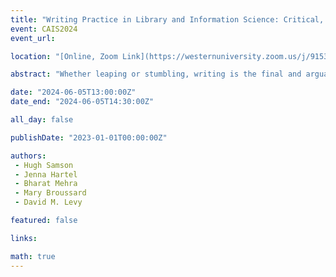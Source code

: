 ```yaml
---
title: "Writing Practice in Library and Information Science: Critical, Ethnographic, and Institutional Visions"
event: CAIS2024
event_url: 

location: "[Online, Zoom Link](https://westernuniversity.zoom.us/j/91531028175)"

abstract: "Whether leaping or stumbling, writing is the final and arguably most difficult and important stage of the research process. Our evolving literature review reveals, however, that writing receives little attention as a practice within Library and Information Science’s methodological armamentarium. Accordingly, this panel engages the CAIS community in a constructive and serious discussion concerning writing within our discipline. An overview of the literature will be offered, accompanied by four presentations by writing strategists featuring distinct contemplative, critical, ethnographic, and institutional visions. The panel will conclude with questions, a discussion, and the brainstorming of potential positive interventions in writing practice."

date: "2024-06-05T13:00:00Z"
date_end: "2024-06-05T14:30:00Z"

all_day: false

publishDate: "2023-01-01T00:00:00Z"

authors:
 - Hugh Samson
 - Jenna Hartel
 - Bharat Mehra
 - Mary Broussard
 - David M. Levy

featured: false

links:

math: true
---
```


